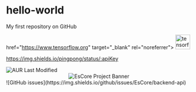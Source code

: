 # hello-world
My first repository on GitHub

href="https://www.tensorflow.org" target="_blank" rel="noreferrer"> <img src="https://www.vectorlogo.zone/logos/tensorflow/tensorflow-icon.svg" alt="tensorflow" width="40" height="40"/> </a> </p>

https://img.shields.io/pingpong/status/:apiKey

<img alt="AUR Last Modified" src="https://img.shields.io/aur/last-modified/:packageName">

<div align="center">
  <img src="https://via.placeholder.com/800x200?text=Welcome+to+EsCore+Project" alt="EsCore Project Banner" />
</div>
![GitHub issues](https://img.shields.io/github/issues/EsCore/backend-api)
